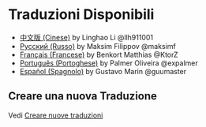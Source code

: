 # Traduzioni Disponibili

* [中文版 (Cinese)](https://github.com/llh911001/mostly-adequate-guide-chinese)  by Linghao Li @llh911001
* [Русский (Russo)](https://github.com/MostlyAdequate/mostly-adequate-guide-ru)  by Maksim Filippov @maksimf
* [Français (Francese)](https://github.com/MostlyAdequate/mostly-adequate-guide-fr) by Benkort Matthias @KtorZ
* [Português (Portoghese)](https://github.com/MostlyAdequate/mostly-adequate-guide-pt-BR) by Palmer Oliveira @expalmer
* [Español (Spagnolo)](https://github.com/MostlyAdequate/mostly-adequate-guide-es) by Gustavo Marin @guumaster

## Creare una nuova Traduzione

Vedi [Creare nuove traduzioni](CONTRIBUTING-it.md#Traduzioni)
